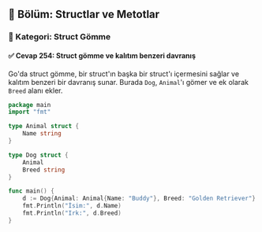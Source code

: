 ## 📘 Bölüm: Structlar ve Metotlar  
### 🔹 Kategori: Struct Gömme  
#### ✅ Cevap 254: Struct gömme ve kalıtım benzeri davranış

Go'da struct gömme, bir struct'ın başka bir struct'ı içermesini sağlar ve kalıtım benzeri bir davranış sunar. Burada `Dog`, `Animal`'ı gömer ve ek olarak `Breed` alanı ekler.

```go
package main
import "fmt"

type Animal struct {
    Name string
}

type Dog struct {
    Animal
    Breed string
}

func main() {
    d := Dog{Animal: Animal{Name: "Buddy"}, Breed: "Golden Retriever"}
    fmt.Println("İsim:", d.Name)
    fmt.Println("Irk:", d.Breed)
}
```
